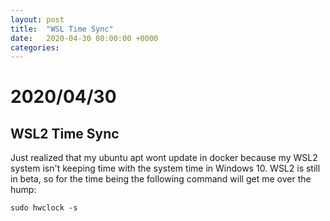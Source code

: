 ```yaml
---
layout: post
title:  "WSL Time Sync"
date:   2020-04-30 00:00:00 +0000
categories:
---
```


# 2020/04/30

## WSL2 Time Sync

Just realized that my ubuntu apt wont update in docker because my WSL2 system isn't keeping time with the system time in Windows 10. WSL2 is still in beta, so for the time being the following command will get me over the hump:

```
sudo hwclock -s
```

